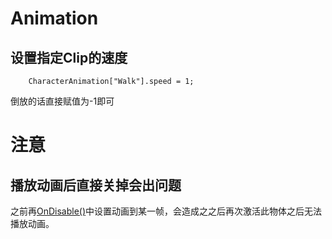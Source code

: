 # Animation

## 设置指定Clip的速度
```
    CharacterAnimation["Walk"].speed = 1;
```
倒放的话直接赋值为-1即可

# 注意

## 播放动画后直接关掉会出问题

之前再[OnDisable()](https://docs.unity3d.com/ScriptReference/MonoBehaviour.OnDisable.html)中设置动画到某一帧，会造成之之后再次激活此物体之后无法播放动画。